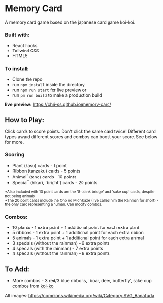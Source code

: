# Memory Card

A memory card game based on the japanese card game koi-koi.

### Built with:

 - React hooks
 - Tailwind CSS
 - HTML5

### To install:

 - Clone the repo
 - run ```npm install``` inside the directory
 - run ```npm run start``` for live preview or
 - run ```pm run build``` to make a production build


**live preview:** https://chri-ss.github.io/memory-card/

## How to Play:

Click cards to score points. Don't click the same card twice! Different card types award different scores and combos can boost your score. See below for more.

### Scoring

- Plant (kasu) cards - 1 point
- Ribbon (tanzaku) cards - 5 points
- Animal<sup>*</sup> (tane) cards - 10 points
- Special<sup>*</sup> (hikari, 'bright') cards - 20 points

<sub>*Also included with 10 point cards are the '8-plank bridge' and 'sake cup' cards, despite not being animals</sub>  
<sub>*The 20 point cards include the [Ono no Michikaze](https://en.wikipedia.org/wiki/Ono_no_Michikaze "Ono no Michikaze") (I've called him the Rainman for short) -  the only card representing a human. Can modify combos.
</sub>

### Combos:

- 10 plants - 1 extra point + 1 additional point for each extra plant
- 5 ribbons - 1 extra point + 1 additional point for each extra ribbon
- 5 animals - 1 extra point + 1 additional point for each extra animal
- 3 specials (without the rainman) - 6 extra points
- 4 specials (with the rainman) - 7 extra points
- 4 specials (without the rainman) - 8 extra points

## To Add:

 - More combos - 3 red/3 blue ribbons, 'boar, deer, butterfly', sake cup combos from [koi-koi](https://en.wikipedia.org/wiki/Koi-Koi#Yaku_listing "koi-koi")
 
All images: https://commons.wikimedia.org/wiki/Category:SVG_Hanafuda